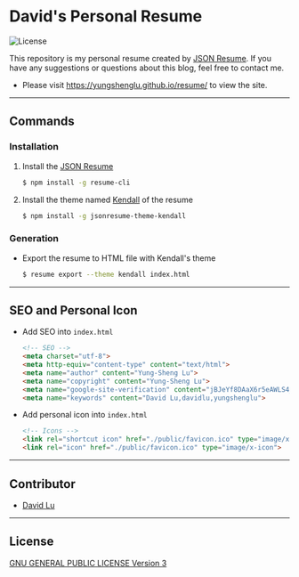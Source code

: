 # David's Personal Resume

![License](https://img.shields.io/badge/Licence-GPL3.0-blue.svg?&longCache=true&style=for-the-badge)

This repository is my personal resume created by [JSON Resume](https://jsonresume.org/getting-started/). If you have any suggestions or questions about this blog, feel free to contact me.

* Please visit https://yungshenglu.github.io/resume/ to view the site.

---
## Commands

### Installation

1. Install the [JSON Resume](https://jsonresume.org/getting-started/)
    ```bash
    $ npm install -g resume-cli
    ```
2. Install the theme named [Kendall](http://themes.jsonresume.org/theme/kendall) of the resume
    ```bash
    $ npm install -g jsonresume-theme-kendall
    ```

### Generation

* Export the resume to HTML file with Kendall's theme
    ```bash
    $ resume export --theme kendall index.html
    ```

---
## SEO and Personal Icon

* Add SEO into `index.html`
    ```html
    <!-- SEO -->
    <meta charset="utf-8">
    <meta http-equiv="content-type" content="text/html">
    <meta name="author" content="Yung-Sheng Lu">
    <meta name="copyright" content="Yung-Sheng Lu">
    <meta name="google-site-verification" content="jBJeYf8DAaX6r5eAWLS4_Q5jiRIBS1phgG-C06lSEcA" />
    <meta name="keywords" content="David Lu,davidlu,yungshenglu">
    ```
* Add personal icon into `index.html`
    ```html
    <!-- Icons -->
    <link rel="shortcut icon" href="./public/favicon.ico" type="image/x-icon">
    <link rel="icon" href="./public/favicon.ico" type="image/x-icon">
    ```

---
## Contributor

* [David Lu](https://github.com/yungshenglu)

---
## License

[GNU GENERAL PUBLIC LICENSE Version 3](LICENSE)